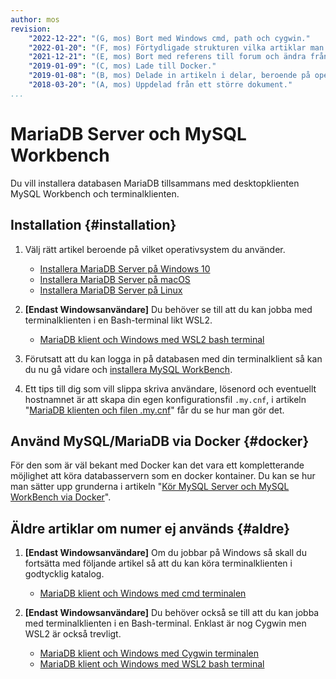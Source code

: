 ```yaml
---
author: mos
revision:
    "2022-12-22": "(G, mos) Bort med Windows cmd, path och cygwin."
    "2022-01-20": "(F, mos) Förtydligade strukturen vilka artiklar man skall jobba i."
    "2021-12-21": "(E, mos) Bort med referens till forum och ändra från MySQL till MariaDB och workbench i egen artikel samt flytta Windows terminaler till egna artiklar."
    "2019-01-09": "(C, mos) Lade till Docker."
    "2019-01-08": "(B, mos) Delade in artikeln i delar, beroende på operativsystem."
    "2018-03-20": "(A, mos) Uppdelad från ett större dokument."
...
```

MariaDB Server och MySQL Workbench
==================================

Du vill installera databasen MariaDB tillsammans med desktopklienten MySQL Workbench och terminalklienten.



Installation {#installation}
----------------------------------

1. Välj rätt artikel beroende på vilket operativsystem du använder.

    * [Installera MariaDB Server på Windows 10](kunskap/installera-mariadb-server-pa-windows-10)
    * [Installera MariaDB Server på macOS](kunskap/installera-mariadb-server-pa-macos)
    * [Installera MariaDB Server på Linux](kunskap/installera-mariadb-server-pa-linux)

1. **[Endast Windowsanvändare]** Du behöver se till att du kan jobba med terminalklienten i en Bash-terminal likt WSL2.

    * [MariaDB klient och Windows med WSL2 bash terminal](coachen/mariadb-och-windows-wsl2-bash-terminal)

1. Förutsatt att du kan logga in på databasen med din terminalklient så kan du nu gå vidare och [installera MySQL WorkBench](kunskap/installera-mysql-workbench).

1. Ett tips till dig som vill slippa skriva användare, lösenord och eventuellt hostnamnet är att skapa din egen konfigurationsfil `.my.cnf`, i artikeln "[MariaDB klienten och filen .my.cnf](coachen/mariadb-klient-och-my-cnf)" får du se hur man gör det.



Använd MySQL/MariaDB via Docker {#docker}
----------------------------------

För den som är väl bekant med Docker kan det vara ett kompletterande möjlighet att köra databasservern som en docker kontainer. Du kan se hur man sätter upp grunderna i artikeln "[Kör MySQL Server och MySQL WorkBench via Docker](kunskap/kor-mysql-server-och-mysql-workbench-via-docker)".



Äldre artiklar om numer ej används {#aldre}
----------------------------------

1. **[Endast Windowsanvändare]** Om du jobbar på Windows så skall du fortsätta med följande artikel så att du kan köra terminalklienten i godtycklig katalog.

    * [MariaDB klient och Windows med cmd terminalen](coachen/mariadb-och-windows-cmd-terminal)

1. **[Endast Windowsanvändare]** Du behöver också se till att du kan jobba med terminalklienten i en Bash-terminal. Enklast är nog Cygwin men WSL2 är också trevligt.

    * [MariaDB klient och Windows med Cygwin terminalen](coachen/mariadb-och-windows-cygwin-terminal)
    * [MariaDB klient och Windows med WSL2 bash terminal](coachen/mariadb-och-windows-wsl2-bash-terminal)

